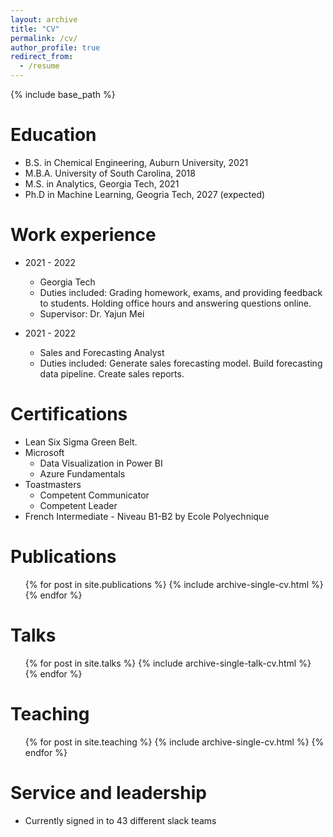 ```yaml
---
layout: archive
title: "CV"
permalink: /cv/
author_profile: true
redirect_from:
  - /resume
---
```


{% include base_path %}

Education
======
* B.S. in Chemical Engineering, Auburn University, 2021
* M.B.A. University of South Carolina, 2018
* M.S. in Analytics, Georgia Tech, 2021
* Ph.D in Machine Learning, Geogria Tech, 2027 (expected)

Work experience
======
* 2021 - 2022
  * Georgia Tech
  * Duties included: Grading homework, exams, and providing feedback to students. Holding office hours and answering questions online.
  * Supervisor: Dr. Yajun Mei

* 2021 - 2022
  * Sales and Forecasting Analyst
  * Duties included: Generate sales forecasting model. Build forecasting data pipeline. Create sales reports.

  
Certifications
======
* Lean Six Sigma Green Belt.
* Microsoft
  * Data Visualization in Power BI
  * Azure Fundamentals
* Toastmasters
  *  Competent Communicator
  *  Competent Leader
* French Intermediate - Niveau B1-B2 by Ecole Polyechnique

Publications
======
  <ul>{% for post in site.publications %}
    {% include archive-single-cv.html %}
  {% endfor %}</ul>
  
Talks
======
  <ul>{% for post in site.talks %}
    {% include archive-single-talk-cv.html %}
  {% endfor %}</ul>
  
Teaching
======
  <ul>{% for post in site.teaching %}
    {% include archive-single-cv.html %}
  {% endfor %}</ul>
  
Service and leadership
======
* Currently signed in to 43 different slack teams
